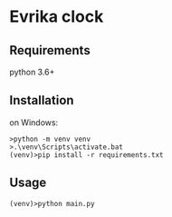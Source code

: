 # Evrika clock
## Requirements

python 3.6+

## Installation

on Windows:
```
>python -m venv venv
>.\venv\Scripts\activate.bat
(venv)>pip install -r requirements.txt
```

## Usage
```(venv)>python main.py```
